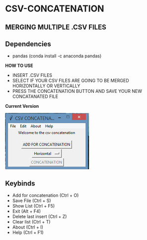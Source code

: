 # CSV-CONCATENATION
## MERGING MULTIPLE .CSV FILES

## Dependencies

 <ul>
  <li> pandas (conda install -c anaconda pandas) </li>
</ul>

**HOW TO USE**
<ul>
  <li> INSERT .CSV FILES </li>
  <li> SELECT IF YOUR CSV FILES ARE GOING TO BE MERGED HORIZONTALLY OR VERTICALLY </li>
  <li> PRESS THE CONCATENATION BUTTON AND SAVE YOUR NEW CONCATANATED FILE </li>
</ul>

**Current Version**

<p><img src ="csv concat.png" title = "Csv File Concatenation Version"/> </p>

## Keybinds

<ul>
 <li> Add for concatenation (Ctrl + O) </li>
 <li> Save File (Ctrl + S) </li>
 <li> Show List (Ctrl + F5) </li>
 <li> Exit (Alt + F4) </li>
 <li> Delete last insert (Ctrl + Z) </li>
 <li> Clear list (Ctrl + T) </li>
 <li> About (Ctrl + I) </li>
 <li> Help (Ctrl + F1) </li>
 </ul>
